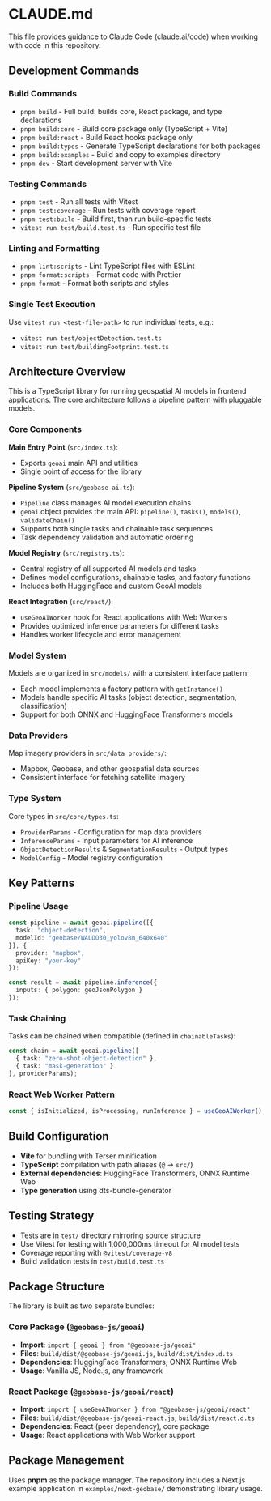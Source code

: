 # CLAUDE.md

This file provides guidance to Claude Code (claude.ai/code) when working with code in this repository.

## Development Commands

### Build Commands
- `pnpm build` - Full build: builds core, React package, and type declarations
- `pnpm build:core` - Build core package only (TypeScript + Vite)
- `pnpm build:react` - Build React hooks package only
- `pnpm build:types` - Generate TypeScript declarations for both packages
- `pnpm build:examples` - Build and copy to examples directory
- `pnpm dev` - Start development server with Vite

### Testing Commands
- `pnpm test` - Run all tests with Vitest
- `pnpm test:coverage` - Run tests with coverage report
- `pnpm test:build` - Build first, then run build-specific tests
- `vitest run test/build.test.ts` - Run specific test file

### Linting and Formatting
- `pnpm lint:scripts` - Lint TypeScript files with ESLint
- `pnpm format:scripts` - Format code with Prettier
- `pnpm format` - Format both scripts and styles

### Single Test Execution
Use `vitest run <test-file-path>` to run individual tests, e.g.:
- `vitest run test/objectDetection.test.ts`
- `vitest run test/buildingFootprint.test.ts`

## Architecture Overview

This is a TypeScript library for running geospatial AI models in frontend applications. The core architecture follows a pipeline pattern with pluggable models.

### Core Components

**Main Entry Point** (`src/index.ts`):
- Exports `geoai` main API and utilities
- Single point of access for the library

**Pipeline System** (`src/geobase-ai.ts`):
- `Pipeline` class manages AI model execution chains
- `geoai` object provides the main API: `pipeline()`, `tasks()`, `models()`, `validateChain()`
- Supports both single tasks and chainable task sequences
- Task dependency validation and automatic ordering

**Model Registry** (`src/registry.ts`):
- Central registry of all supported AI models and tasks
- Defines model configurations, chainable tasks, and factory functions
- Includes both HuggingFace and custom GeoAI models

**React Integration** (`src/react/`):
- `useGeoAIWorker` hook for React applications with Web Workers
- Provides optimized inference parameters for different tasks
- Handles worker lifecycle and error management

### Model System

Models are organized in `src/models/` with a consistent interface pattern:
- Each model implements a factory pattern with `getInstance()`
- Models handle specific AI tasks (object detection, segmentation, classification)
- Support for both ONNX and HuggingFace Transformers models

### Data Providers

Map imagery providers in `src/data_providers/`:
- Mapbox, Geobase, and other geospatial data sources
- Consistent interface for fetching satellite imagery

### Type System

Core types in `src/core/types.ts`:
- `ProviderParams` - Configuration for map data providers
- `InferenceParams` - Input parameters for AI inference
- `ObjectDetectionResults` & `SegmentationResults` - Output types
- `ModelConfig` - Model registry configuration

## Key Patterns

### Pipeline Usage
```typescript
const pipeline = await geoai.pipeline([{
  task: "object-detection",
  modelId: "geobase/WALDO30_yolov8m_640x640"
}], {
  provider: "mapbox",
  apiKey: "your-key"
});

const result = await pipeline.inference({
  inputs: { polygon: geoJsonPolygon }
});
```

### Task Chaining
Tasks can be chained when compatible (defined in `chainableTasks`):
```typescript
const chain = await geoai.pipeline([
  { task: "zero-shot-object-detection" },
  { task: "mask-generation" }
], providerParams);
```

### React Web Worker Pattern
```typescript
const { isInitialized, isProcessing, runInference } = useGeoAIWorker();
```

## Build Configuration

- **Vite** for bundling with Terser minification
- **TypeScript** compilation with path aliases (`@` -> `src/`)
- **External dependencies**: HuggingFace Transformers, ONNX Runtime Web
- **Type generation** using dts-bundle-generator

## Testing Strategy

- Tests are in `test/` directory mirroring source structure
- Use Vitest for testing with 1,000,000ms timeout for AI model tests
- Coverage reporting with `@vitest/coverage-v8`
- Build validation tests in `test/build.test.ts`

## Package Structure

The library is built as two separate bundles:

### Core Package (`@geobase-js/geoai`)
- **Import**: `import { geoai } from "@geobase-js/geoai"`
- **Files**: `build/dist/@geobase-js/geoai.js`, `build/dist/index.d.ts`
- **Dependencies**: HuggingFace Transformers, ONNX Runtime Web
- **Usage**: Vanilla JS, Node.js, any framework

### React Package (`@geobase-js/geoai/react`)
- **Import**: `import { useGeoAIWorker } from "@geobase-js/geoai/react"`
- **Files**: `build/dist/@geobase-js/geoai-react.js`, `build/dist/react.d.ts`
- **Dependencies**: React (peer dependency), core package
- **Usage**: React applications with Web Worker support

## Package Management

Uses **pnpm** as the package manager. The repository includes a Next.js example application in `examples/next-geobase/` demonstrating library usage.